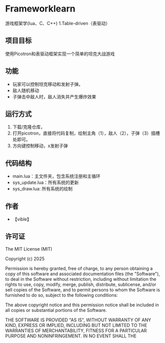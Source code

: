 # Frameworklearn
游戏框架学(lua、C、C++)
1.Table-driven（表驱动）

## 项目目标
使用Picotron和表驱动框架实现一个简单的坦克大战游戏

## 功能
- 玩家可以控制坦克移动和发射子弹。
- 敌人随机移动
- 子弹击中敌人时，敌人消失并产生爆炸效果

## 运行方式
1. 下载/克隆仓库，
2. 打开picotron，直接将代码复制，绘制主角（1），敌人（2），子弹（3）插槽处即可。
3. 方向键控制移动，x发射子弹

## 代码结构
- main.lua：主文件夹，包含系统注册和主循环
- sys_update.lua：所有系统的更新
- sys_draw.lua: 所有系统的绘制

## 作者
- 【vible】

## 许可证
The MIT License (MIT)

Copyright (c) 2025 <Vible>

Permission is hereby granted, free of charge, to any person obtaining a copy
of this software and associated documentation files (the "Software"), to deal
in the Software without restriction, including without limitation the rights
to use, copy, modify, merge, publish, distribute, sublicense, and/or sell
copies of the Software, and to permit persons to whom the Software is
furnished to do so, subject to the following conditions:

The above copyright notice and this permission notice shall be included in all
copies or substantial portions of the Software.

THE SOFTWARE IS PROVIDED "AS IS", WITHOUT WARRANTY OF ANY KIND, EXPRESS OR
IMPLIED, INCLUDING BUT NOT LIMITED TO THE WARRANTIES OF MERCHANTABILITY,
FITNESS FOR A PARTICULAR PURPOSE AND NONINFRINGEMENT. IN NO EVENT SHALL THE

